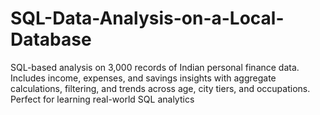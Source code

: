 # SQL-Data-Analysis-on-a-Local-Database
SQL-based analysis on 3,000 records of Indian personal finance data. Includes income, expenses, and savings insights with aggregate calculations, filtering, and trends across age, city tiers, and occupations. Perfect for learning real-world SQL analytics
